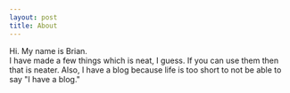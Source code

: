 ```yaml
---
layout: post
title: About
---
```

Hi. My name is Brian.  
I have made a few things which is neat, I guess. If you can use them then that is neater. Also, I have a blog because life is too short to not be able to say "I have a blog."  

